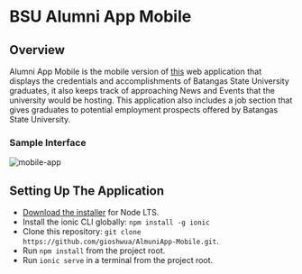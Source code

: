 # BSU Alumni App Mobile 

## Overview

Alumni App Mobile is the mobile version of [this](https://github.com/hubymeme22/alumni-app-project)  web application that displays the credentials and accomplishments of Batangas State University graduates, it also keeps track of approaching News and Events that the university would be hosting. This application also includes a job section that gives graduates to potential employment prospects offered by Batangas State University.

### Sample Interface
![mobile-app](./src/assets/readmegif/sample.gif)


## Setting Up The Application
* [Download the installer](https://nodejs.org/) for Node LTS.
* Install the ionic CLI globally: `npm install -g ionic`
* Clone this repository: `git clone https://github.com/gioshwua/AlmuniApp-Mobile.git`.
* Run `npm install` from the project root.
* Run `ionic serve` in a terminal from the project root.



